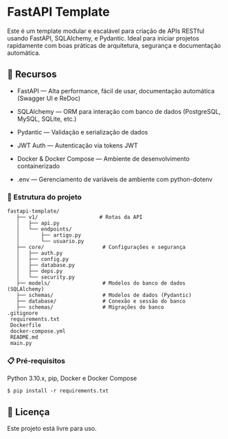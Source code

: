 # FastAPI Template

Este é um template modular e escalável para criação de APIs RESTful usando FastAPI, SQLAlchemy, e Pydantic. Ideal para iniciar projetos rapidamente com boas práticas de arquitetura, segurança e documentação automática.

## 🚀 Recursos

- FastAPI — Alta performance, fácil de usar, documentação automática (Swagger UI e ReDoc)

- SQLAlchemy — ORM para interação com banco de dados (PostgreSQL, MySQL, SQLite, etc.)

- Pydantic — Validação e serialização de dados

- JWT Auth — Autenticação via tokens JWT

- Docker & Docker Compose — Ambiente de desenvolvimento containerizado

- .env — Gerenciamento de variáveis de ambiente com python-dotenv

### 📂 Estrutura do projeto
```
fastapi-template/
   ├── v1/                    # Rotas da API
   │   ├── api.py
   │   └── endpoints/
   │       ├── artigo.py
   │       └── usuario.py
   ├── core/                   # Configurações e segurança
   │   ├── auth.py
   │   ├── config.py
   │   ├── database.py
   │   ├── deps.py
   │   └── security.py
   ├── models/                 # Modelos do banco de dados (SQLAlchemy)
   ├── schemas/                # Modelos de dados (Pydantic)
   ├── database/               # Conexão e sessão do banco
   ├── schemas/                # Migrações do banco
.gitignore
 requirements.txt
 Dockerfile
 docker-compose.yml
 README.md
 main.py
```
 
### 📋 Pré-requisitos

Python 3.10.x, pip, Docker e Docker Compose

```
$ pip install -r requirements.txt
```

## 📄 Licença

Este projeto está livre para uso.
